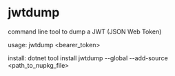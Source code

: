 # jwtdump
command line tool to dump a JWT (JSON Web Token)

usage: 
   jwtdump <bearer_token>

install: 
   dotnet tool install jwtdump --global --add-source <path_to_nupkg_file>


